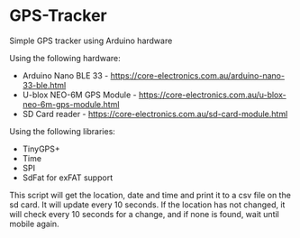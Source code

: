 # GPS-Tracker
Simple GPS tracker using Arduino hardware

Using the following hardware:
- Arduino Nano BLE 33 - https://core-electronics.com.au/arduino-nano-33-ble.html
- U-blox NEO-6M GPS Module - https://core-electronics.com.au/u-blox-neo-6m-gps-module.html 
- SD Card reader - https://core-electronics.com.au/sd-card-module.html

Using the following libraries:
- TinyGPS+
- Time
- SPI
- SdFat for exFAT support

This script will get the location, date and time and print it to a csv file on the sd card.
It will update every 10 seconds. If the location has not changed, it will check every 10 seconds for a change, and if none is found, wait until mobile again.
